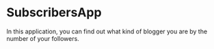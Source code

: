 # SubscribersApp
In this application, you can find out what kind of blogger you are by the number of your followers.
